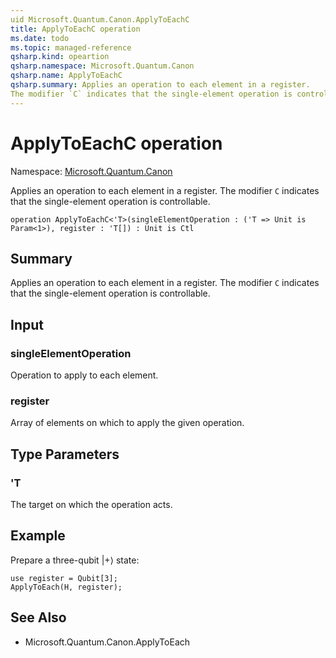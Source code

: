 ```yaml
---
uid Microsoft.Quantum.Canon.ApplyToEachC
title: ApplyToEachC operation
ms.date: todo
ms.topic: managed-reference
qsharp.kind: opeartion
qsharp.namespace: Microsoft.Quantum.Canon
qsharp.name: ApplyToEachC
qsharp.summary: Applies an operation to each element in a register.
The modifier `C` indicates that the single-element operation is controllable.
---
```


# ApplyToEachC operation

Namespace: [Microsoft.Quantum.Canon](xref:Microsoft.Quantum.Canon)

Applies an operation to each element in a register.
The modifier `C` indicates that the single-element operation is controllable.
```qsharp
operation ApplyToEachC<'T>(singleElementOperation : ('T => Unit is Param<1>), register : 'T[]) : Unit is Ctl
```

## Summary
Applies an operation to each element in a register.
The modifier `C` indicates that the single-element operation is controllable.

## Input
### singleElementOperation
Operation to apply to each element.
### register
Array of elements on which to apply the given operation.

## Type Parameters
### 'T
The target on which the operation acts.

## Example
Prepare a three-qubit |+⟩ state:
```qsharp
use register = Qubit[3];
ApplyToEach(H, register);
```

## See Also
- Microsoft.Quantum.Canon.ApplyToEach
